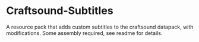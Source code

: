 # Craftsound-Subtitles
A resource pack that adds custom subtitles to the craftsound datapack, with modifications. Some assembly required, see readme for details. 
